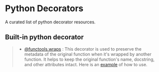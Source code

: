 # Python Decorators

A curated list of python decorator resources.

## Built-in python decorator

> -   [@functools.wraps](https://docs.python.org/3/library/functools.html#functools.wraps) : This decorator is used to preserve the metadata of the original function when it's wrapped by another function. It helps to keep the original function's name, docstring, and other attributes intact. Here is an [example](decorators/functools_wraps.md) of how to use.
